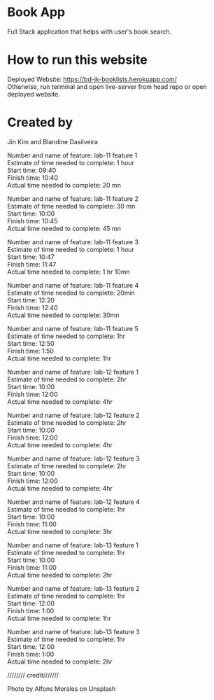 # Book App
Full Stack application that helps with user's book search.  

# How to run this website
Deployed Website: https://bd-jk-booklists.herokuapp.com/  
Otherwise, run terminal and open live-server from head repo or open deployed website.

# Created by  
Jin Kim and Blandine Dasilveira

Number and name of feature: lab-11 feature 1  
Estimate of time needed to complete: 1 hour   
Start time: 09:40  
Finish time: 10:40  
Actual time needed to complete: 20 mn  

Number and name of feature: lab-11 feature 2  
Estimate of time needed to complete: 30 mn  
Start time: 10:00  
Finish time: 10:45  
Actual time needed to complete: 45 mn  

Number and name of feature: lab-11 feature 3  
Estimate of time needed to complete: 1 hour  
Start time: 10:47  
Finish time: 11:47  
Actual time needed to complete: 1 hr 10mn  


Number and name of feature: lab-11 feature 4  
Estimate of time needed to complete: 20min  
Start time: 12:20  
Finish time: 12:40  
Actual time needed to complete: 30mn  

Number and name of feature: lab-11 feature 5  
Estimate of time needed to complete: 1hr  
Start time: 12:50  
Finish time: 1:50  
Actual time needed to complete: 1hr  

Number and name of feature: lab-12 feature 1  
Estimate of time needed to complete: 2hr  
Start time: 10:00  
Finish time: 12:00  
Actual time needed to complete: 4hr  

Number and name of feature: lab-12 feature 2  
Estimate of time needed to complete: 2hr  
Start time: 10:00  
Finish time: 12:00  
Actual time needed to complete: 4hr  

Number and name of feature: lab-12 feature 3  
Estimate of time needed to complete: 2hr  
Start time: 10:00  
Finish time: 12:00  
Actual time needed to complete: 4hr 

Number and name of feature: lab-12 feature 4  
Estimate of time needed to complete: 1hr  
Start time: 10:00  
Finish time: 11:00  
Actual time needed to complete: 3hr  

Number and name of feature: lab-13 feature 1  
Estimate of time needed to complete: 1hr  
Start time: 10:00  
Finish time: 11:00  
Actual time needed to complete: 2hr 
  
Number and name of feature: lab-13 feature 2   
Estimate of time needed to complete: 1hr  
Start time: 12:00  
Finish time: 1:00  
Actual time needed to complete: 1hr 

Number and name of feature: lab-13 feature 3  
Estimate of time needed to complete: 1hr  
Start time: 12:00  
Finish time: 1:00  
Actual time needed to complete: 2hr  


//////// credit///////

Photo by Alfons Morales on Unsplash


